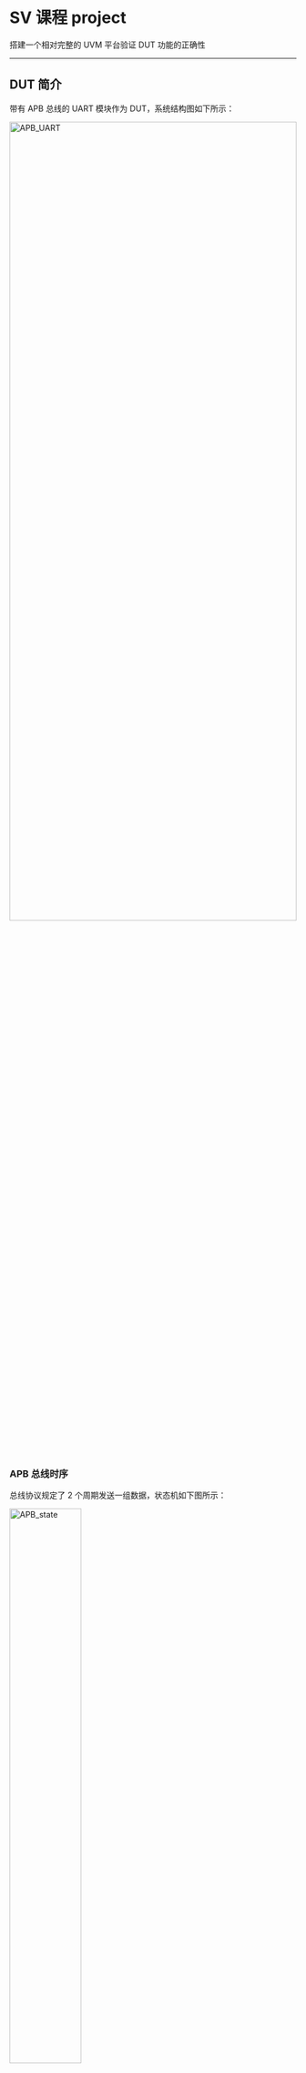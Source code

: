 # SV 课程 project 

搭建一个相对完整的 UVM 平台验证 DUT 功能的正确性

---

## DUT 简介

带有 APB 总线的 UART 模块作为 DUT，系统结构图如下所示：

<img src="./img/APB_UART.png" width = "100%" height = "60%" alt="APB_UART" align=center />


### APB 总线时序

总线协议规定了 2 个周期发送一组数据，状态机如下图所示：

<img src="./img/APB_state.png" width = "50%" height = "50%" alt="APB_state" align=center />

当一笔数据需要传送时：
- APB master 会在 SETUP 状态拉高 Psel 信号（选中对应的 slave 设备）
  
- 下一个周期进入 ENABLE 状态拉高 PENABLE 信号进行数据传输

- 之后如果有数据需要继续传送则进入 SETUP 状态并拉低 PENABLE，否则进入 IDLE

APB 读写时序如下图所示：

<img src="./img/APB_diagram.png" width = "60%" height = "60%" alt="APB_state" align=center />

### UART 模块

通用异步收发传输器（Universal Asynchronous Receiver/Transmitter），通常称作 UART

该接口可以实现双向通信，即全双工传输和接收

该模块特性如下：
- 系统最大工作频率满足 100MHz，功能时钟 26MHz（参考时钟）

- 寄存器配置接口满足 AMBA2.0-APB 总线时序接口，总线位宽 32bit

- 数据传输符合串口时序，奇偶校验功能可配置
  
- 波特率可任意配置，配置范围为 2400-115200bps
  
- 具有数据收发中断功能，可配置中断触发深度

- UART 数据发送帧间隔可配置

- 具有状态指示功能

寄存器说明说下：

|名称|偏移地址|属性|备注
|--|--|--|--
|发送数据|0x00|可读可写|bit[7:0]
|数据接收|0x04|只读|bit[7:0]
|波特率|0x08|可读可写|bit[9:0]为波特率分频系数，范围13-676
|功能模式|0x0C|可读可写|bit[0]决定是否有校验位，bit[1]决定奇偶校验模式（1-奇校验，0-偶校验），bit[2]决定是否有停止位（只对 TX 有效），bit[3]决定是否校验停止位（只对 RX 有效），bit[14]决定 TX FIFO 复位，bit[15]决定 RX FIFO 复位
|rx fifo 触发深度|0x10|可读可写|bit[3:0]设置触发深度，可选范围 1-8
|tx fifo 触发深度|0x14|可读可写|bit[3:0]设置触发深度，可选范围 0-8
|发送帧间隔|0x18|可读可写|bit[3:0]设置帧间隔 0-8（只对 TX 生效）
|状态寄存器|0x1C|可读可写|读取该寄存器时，bit[0]表示 TX FIFO 触发中断，bit[1]表示 RX FIFO 触发中断，bit[2]表示 RX 接收数据时奇偶校验错误，bit[3]表示 RX 接收时停止位校验错误。向该寄存器写 1 表示清除中断
|rx fifo 状态|0x20|只读|bit[5:0]表示当前 RX FIFO 数据量
|tx fifo 状态|0x24|只读|bit[5:0]表示当前 TX FIFO 数据量

---
## UVM 验证平台简介

测试平台结构如下图所示：

<img src="./img/TEST.png" width = "80%" height = "80%" alt="APB_state" align=center />

整个软件验证环境，需要经历：
- 建立阶段（build），在建立阶段将所有模块例化

- 连接阶段（connect），在连接阶段中将各模块相连

- 产生激励阶段（generate），在产生激励阶段中产生针对 DUT 的激励

- 发送激励阶段（transfer），在发送激励阶段一边发送产生的激励，一边进行数据比对，产生报告

文件结构以及说明（`./testbench` 中的代码）：

```
./testbench
|
├── _component               // UVM 组件
|   |                            
|   ├── apb_input_driver.sv      // 输入 driver                           
|   ├── apb_input_monitor.sv     // 输入 monitor      
|   ├── input_agent.sv           // 输入 agent 
|   |
|   ├── uart_output_monitor.sv   // 输出 monitor
|   ├── output_agent.sv          // 输出 agent
|   |
|   ├── sequencer.sv             // 输入激励
|   |
|   ├── scoreboard.sv            // 数据比对
|   |
|   ├── model.sv                 // DUT 行为模型
|   |
|   └── environment.sv           // UVM 环境
|
├── _interface
|   |      
|   └── apb_uart_interface.sv    // DUT 驱动接口、assertion
|
├── _object               // object 对象（传输数据对象）
|   |
|   ├── _sequence
|   |   |
|   |   └── base_sequence.sv
|   |
|   └── transaction.sv
|
├── _test_case            // 测试案例
|   |                           
|   ├── base_test.sv
|   |       
|   ├── test_case0.sv           // 测试案例 0     
|   ├── test_case1.sv           // 测试案例 1 
|   ├── test_case2.sv           // 测试案例 2 
|   ├── test_case3.sv           // 测试案例 3 
|   ├── test_case4.sv           // 测试案例 4 
|   └── test_case5.sv           // 测试案例 5 
|
├── _reg_model            // 寄存器模型 
|   |  
|   ├── reg_model.sv
|   |                            
|   ├── reg_baud.sv
|   ├── reg_conf.sv
|   ├── reg_delay.sv
|   ├── reg_rx.sv
|   ├── reg_rxfifo_stat.sv
|   ├── reg_rxtrig.sv
|   ├── reg_tx.sv
|   ├── reg_txfifo_stat.sv
|   ├── reg_txtrig.sv
|   └── reg_status.sv 
|
├── coverage.sv         // 覆盖率分析
|
├── pkg.svh             
|      
└── testbench_top.sv    // testbench 顶层
```
---
## 运行方式

Windows，QuestaSim

可以直接在 QuestaSim 中执行 `./sim` 中的脚本，进行编译、仿真

---